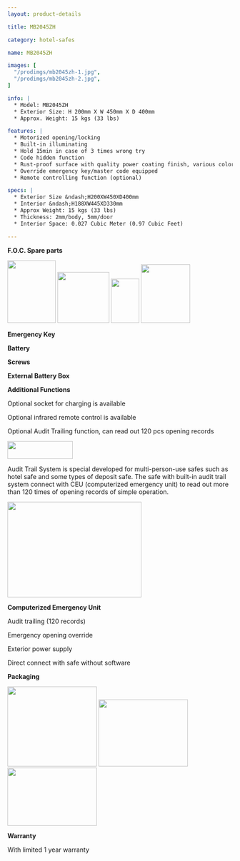 ```yaml
---
layout: product-details

title: MB2045ZH

category: hotel-safes

name: MB2045ZH

images: [
  "/prodimgs/mb2045zh-1.jpg",
  "/prodimgs/mb2045zh-2.jpg",
]

info: |
  * Model: MB2045ZH
  * Exterior Size: H 200mm X W 450mm X D 400mm
  * Approx. Weight: 15 kgs (33 lbs)

features: |
  * Motorized opening/locking
  * Built-in illuminating
  * Hold 15min in case of 3 times wrong try
  * Code hidden function
  * Rust-proof surface with quality power coating finish, various colors available
  * Override emergency key/master code equipped
  * Remote controlling function (optional)

specs: |
  * Exterior Size &ndash;H200XW450XD400mm
  * Interior &ndash;H188XW445XD330mm
  * Approx Weight: 15 kgs (33 lbs)
  * Thickness: 2mm/body, 5mm/door
  * Interior Space: 0.027 Cubic Meter (0.97 Cubic Feet)

---
```


**F.O.C. Spare parts**

<img alt="" src="{PRODIMGS}/prodimgs/mb2045zh-3.jpg" style="width: 108px; height: 140px" />

<img alt="" src="{PRODIMGS}/prodimgs/mb2045zh-4.jpg" style="width: 116px; height: 114px" />

<img alt="" src="{PRODIMGS}/prodimgs/mb2045zh-5.jpg" style="width: 63px; height: 99px" />

<img alt="" src="{PRODIMGS}/prodimgs/mb2045zh-6.jpg" style="width: 110px; height: 131px" />

**Emergency Key**

**Battery**

**Screws**

**External Battery Box**

**Additional Functions**

Optional socket for charging is available

Optional infrared remote control is available

Optional Audit Trailing function, can read out 120 pcs opening records

<img alt="" src="{PRODIMGS}/prodimgs/mb2045zh-7.jpg" style="width: 146px; height: 40px;" />

Audit Trail System is special developed for multi-person-use safes such as hotel safe and some types of deposit safe. The safe with built-in audit trail system connect with CEU (computerized emergency unit) to read out more than 120 times of opening records of simple operation.

<img alt="" src="{PRODIMGS}/prodimgs/mb2045zh-8.jpg" style="width: 300px; height: 214px;" />

**Computerized Emergency Unit**

Audit trailing (120 records)

Emergency opening override

Exterior power supply

Direct connect with safe without software

**Packaging**

<img alt="" src="{PRODIMGS}/prodimgs/mb2045zh-9.jpg" style="width: 200px; height: 179px" />

<img alt="" src="{PRODIMGS}/prodimgs/mb2045zh-10.jpg" style="width: 200px; height: 150px" />

<img alt="" src="{PRODIMGS}/prodimgs/mb2045zh-11.jpg" style="width: 200px; height: 130px" />

**Warranty**

With limited 1 year warranty


